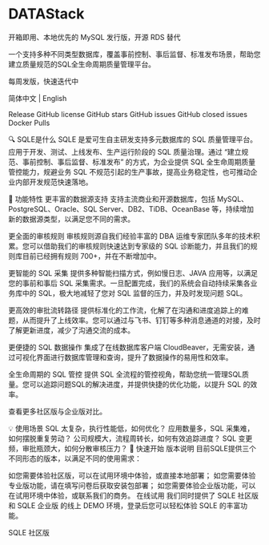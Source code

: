# DATAStack
开箱即用、本地优先的 MySQL 发行版，开源 RDS 替代

一个支持多种不同类型数据库，覆盖事前控制、事后监督、标准发布场景，帮助您建立质量规范的SQL全生命周期质量管理平台。

每周发版，快速迭代中

简体中文 | English

Release GitHub license GitHub stars GitHub issues GitHub closed issues Docker Pulls


🔍 SQLE是什么
SQLE 是爱可生自主研发支持多元数据库的 SQL 质量管理平台。应用于开发、测试、上线发布、生产运行阶段的 SQL 质量治理。通过 “建立规范、事前控制、事后监督、标准发布” 的方式，为企业提供 SQL 全生命周期质量管控能力，规避业务 SQL 不规范引起的生产事故，提高业务稳定性，也可推动企业内部开发规范快速落地。

📌 功能特性
更丰富的数据源支持
支持主流商业和开源数据库，包括 MySQL、PostgreSQL、Oracle、SQL Server、DB2、TiDB、OceanBase 等，持续增加新的数据源类型，以满足您不同的需求。

更全面的审核规则
审核规则源自我们经验丰富的 DBA 运维专家团队多年的技术积累。您可以借助我们的审核规则快速达到专家级的 SQL 诊断能力，并且我们的规则库目前已经拥有规则 700+，并在不断增加中。

更智能的 SQL 采集
提供多种智能扫描方式，例如慢日志、JAVA 应用等，以满足您的事前和事后 SQL 采集需求。一旦配置完成，我们的系统会自动持续采集各业务库中的 SQL，极大地减轻了您对 SQL 监督的压力，并及时发现问题 SQL。

更高效的审批流转路径
提供标准化的工作流，化解了在沟通和进度追踪上的难题，从而提升了上线效率。您可以通过与飞书、钉钉等多种消息通道的对接，及时了解更新进度，减少了沟通交流的成本。

更便捷的 SQL 数据操作
集成了在线数据库客户端 CloudBeaver，无需安装，通过可视化界面进行数据库管理和查询，提升了数据操作的易用性和效率。

全生命周期的 SQL 管控
提供 SQL 全流程的管控视角，帮助您统一管理SQL质量。您可以追踪问题SQL的解决进度，并提供快捷的优化功能，以提升 SQL 的效率。

查看更多社区版与企业版对比。

💡 使用场景
SQL 太复杂，执行性能低，如何优化？
应用数量多，SQL 采集难，如何摆脱重复劳动？
公司规模大，流程周转长，如何有效追踪进度？
SQL 变更频，审批瓶颈大，如何分散审核压力？
🧩 快速开始
版本说明
目前SQLE提供三个不同形态的版本，以满足不同的使用需求： 

如您需要体验社区版，可以在试用环境中体验，或直接本地部署；
如您需要体验专业版功能，请在填写问卷后获取安装包部署；
如您需要体验企业版功能，可以在试用环境中体验，或联系我们的商务。
在线试用
我们同时提供了 SQLE 社区版 和 SQLE 企业版 的线上 DEMO 环境，登录后您可以轻松体验 SQLE 的丰富功能。

SQLE 社区版

